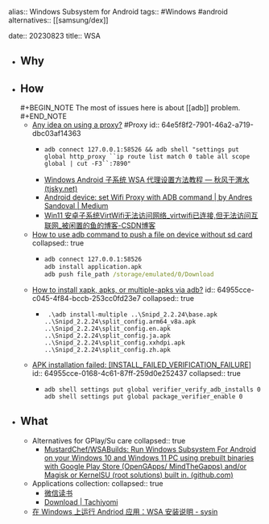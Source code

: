 alias:: Windows Subsystem for Android
tags:: #Windows #android
alternatives:: [[samsung/dex]]

date:: 20230823
title:: WSA

- ## Why
- ## How
  #+BEGIN_NOTE
  The most of issues here is about [[adb]] problem.
  #+END_NOTE
  - [Any idea on using a proxy?](https://github.com/WSA-Community/WSAGAScript/issues/131) #Proxy
    id:: 64e5f8f2-7901-46a2-a719-dbc03af14363
    - ```shell
      adb connect 127.0.0.1:58526 && adb shell "settings put global http_proxy ``ip route list match 0 table all scope global | cut -F3``:7890"
      ```
    - [Windows Android 子系统 WSA 代理设置方法教程 — 秋风于渭水 (tjsky.net)](https://www.tjsky.net/tutorial/391)
    - [Android device: set Wifi Proxy with ADB command | by Andres Sandoval | Medium](https://andresand.medium.com/android-device-set-wifi-proxy-with-adb-command-7a2f8cf4c434)
    - [Win11 安卓子系统VirtWifi无法访问网络_virtwifi已连接,但无法访问互联网_被闲置的鱼的博客-CSDN博客](https://blog.csdn.net/qq_14902731/article/details/124891739)
  - [How to use adb command to push a file on device without sd card](https://stackoverflow.com/questions/20834241/how-to-use-adb-command-to-push-a-file-on-device-without-sd-card)
    collapsed:: true
    - ```cmd
      adb connect 127.0.0.1:58526
      adb install application.apk
      adb push file_path /storage/emulated/0/Download
      ```
  - [How to install xapk, apks, or multiple-apks via adb?](https://android.stackexchange.com/questions/221204/how-to-install-xapk-apks-or-multiple-apks-via-adb)
    id:: 64955cce-c045-4f84-bccb-253cc0fd23e7
    collapsed:: true
    - ```
       .\adb install-multiple ..\Snipd_2.2.24\base.apk ..\Snipd_2.2.24\split_config.arm64_v8a.apk ..\Snipd_2.2.24\split_config.en.apk ..\Snipd_2.2.24\split_config.ja.apk ..\Snipd_2.2.24\split_config.xxhdpi.apk ..\Snipd_2.2.24\split_config.zh.apk
      ```
  - [APK installation failed: [INSTALL_FAILED_VERIFICATION_FAILURE]](https://stackoverflow.com/questions/15014519/apk-installation-failed-install-failed-verification-failure)
    id:: 64955cce-0168-4c61-87ff-259d0e252437
    collapsed:: true
    - ```
      adb shell settings put global verifier_verify_adb_installs 0
      adb shell settings put global package_verifier_enable 0
      ```
- ## What
  - Alternatives for GPlay/Su care
    collapsed:: true
    - [MustardChef/WSABuilds: Run Windows Subsystem For Android on your Windows 10 and Windows 11 PC using prebuilt binaries with Google Play Store (OpenGApps/ MindTheGapps) and/or Magisk or KernelSU (root solutions) built in. (github.com)](https://github.com/MustardChef/WSABuilds)
  - Applications collection:
    collapsed:: true
    - [微信读书](https://weread.qq.com/web/redirect?from=NavBar)
    - [Download | Tachiyomi](https://tachiyomi.org/download/)
  - [在 Windows 上运行 Andriod 应用：WSA 安装说明 - sysin](https://sysin.org/blog/wsa-install/)